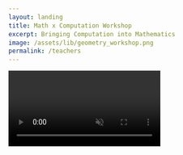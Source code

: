 ```yaml
---
layout: landing
title: Math x Computation Workshop
excerpt: Bringing Computation into Mathematics
image: /assets/lib/geometry_workshop.png
permalink: /teachers
---
```


<!-- Hero video -->
<video class="absolute top-0 left-0 w-screen h-[44vh] object-cover brightness-[40%] -z-10 sm:h-[56vh]" src="/assets/lib/landing/hero_video.mp4" alt="Math x Computation hero video" autoplay loop muted playsinline />

<!-- Hero text -->
<div class="flex flex-col items-center justify-center">
  <h1 class="text-6xl tracking-tighter text-center font-paperlang lg:text-9xl">PaperLand.</h1>
  <br>
  <p class="text-center text-white">Bringing Computation to Mathematics</p>
  <br>
  <a href="/teachers#register" class="px-4 py-2 ml-2 rounded-md bg-primary internal-link">Enquire now</a>
</div>



<!-- Knowledge Park section -->
<section class="my-36 lg:mx-60">
<h2 class="my-8 text-3xl font-bold lg:text-4xl">Explorers of Mathematics</h2>

Computation is more than just using a calculator to crunch number problems.<br>
<br>

Computation allows us to:<br>
- create a rich medium to engage with mathematical ideas.<br>
- explore concepts for ourselves.<br>
- discover hidden patterns along the way.<br>
- visualise the abstract.<br>
- create beautiful works of art with math.<br>
<br>

Instead of seeing math as a list of rules to follow, students become explorers! <br>
Explorers who experiment and discover new ideas for themselves.<br>
<br>

Here at PaperLand, we are building the computational approach to foster more math explorers!<br>

<video class="object-cover w-full h-full mt-8 rounded-md" src="/assets/lib/landing/knowledge_park.mp4" alt="Math and Coding workshop with student care centers" autoplay loop muted playsinline />

</section>



<!-- Knowledge Park section -->
<section class="my-36 lg:mx-60">
<h2 class="my-8 text-3xl font-bold lg:text-4xl">From 1st Principles</h2>

We are designing our lessons around concepts learned in school, but from a 1st principles perspective.<br>
<br>

From discovering how the formula for "exterior angle of polygon" is created,<br>
to rediscovering "calculus" from a geometric perspective by creating the unit circle,<br>
to using "algebra" and "abstraction" to create faces with their friends.<br>
<br>

The world of computation is very rich and we have only just scratched the surface!<br>

<video class="object-cover w-full h-full mt-8 rounded-md" src="/assets/lib/landing/knowledge_park.mp4" alt="Math and Coding workshop with student care centers" autoplay loop muted playsinline />

</section>




<!-- Knowledge Park section -->
<section class="my-36 lg:mx-60">
<h2 class="my-8 text-3xl font-bold lg:text-4xl">21st Century Competencies</h2>

A computational approach pushes students to develop critical, adaptive and inventive thinking (CAIT) skills.<br>
<br>

1. Critical thinking: <br>
- Computation transforms abstract math concepts into interactive problem-solving challenges. Instead of simply memorizing formulas, students must break down geometric patterns into logical steps, anticipate outcomes, and debug errors when results don’t match expectations.
<br>

2. Adaptive thinking: <br>
- Students will encounter unexpected outcomes when programming, requiring them to adapt their approach. Students will be using math they've learned in school and apply it to a completely new context, serving as a formative test of their understanding. (e.g using exterior angles to make floor tiles)
<br>

3. Inventive thinking: <br>
- From symmetries to fractals, there are infinite ways to create unique patterns for study computationally. The very act of creating something new with math forces students to think out of the box.
<br>

<video class="object-cover w-full h-full mt-8 rounded-md" src="/assets/lib/landing/knowledge_park.mp4" alt="Math and Coding workshop with student care centers" autoplay loop muted playsinline />

</section>





<!-- Knowledge Park section -->
<section class="my-36 lg:mx-60">
<div class="grid grid-cols-5 gap-2">
  <img src="assets/lib/school_logos/sst_logo_1x1_grayscale.png" class="h-16 mx-auto lg:h-32 lg:w-32 no-border"/>
  <img src="assets/lib/school_logos/stpats_logo_1x1_grayscale.png" class="h-16 mx-auto lg:h-32 lg:w-32 no-border"/>
  <img src="assets/lib/school_logos/CHIJKC_logo_1x1_grayscale.jpg" class="h-16 mx-auto lg:h-32 lg:w-32 no-border"/>
  <img src="assets/lib/school_logos/cck_logo_1x1_grayscale.jpg" class="h-16 mx-auto lg:h-32 lg:w-32 no-border"/>
  <img src="assets/lib/school_logos/sutd_logo_grayscale.png" class="h-16 mx-auto lg:h-32 lg:w-32 no-border"/>
</div>
<h2 class="my-8 text-3xl font-bold lg:text-4xl">School Engagement Modes</h2>

We customise every engagement with each schools. Here are some ways we can kickstart this collaboration with you too:<br>
<br>

1. Workshop series: <br>
- We tailor our workshops for a variety of student profiles. Some students are faster while others need more support. One beautiful aspect about learning through computation is that it's flexible enough to accomodate all.<br>
<br>

2. Student-Initiated-Learning: <br>
- We designed a series of 1hr online lessons to engage students in mathematical exploration. Since we are exploring concepts from a geometrical perspective, students naturally explore ways to build elaborate works of art. The SIL program ends with us laser engraving out the mathematical work of art the students make in the final lesson.<br>
<br>

3. Lesson Co-designing: <br>
- Some math teachers are really inspired by the computation approach and want to explore how they can use it in their classrooms during curriculum time. We work with them to co-design lesson plans for these classes. These are super exciting as we push the frontier of math education.<br>
<br>

</section>





<!-- Form section -->
<section class="my-32 lg:mx-60" id="register">
<h2 class="my-8 text-3xl font-bold lg:text-4xl">Bring computation to your students today!</h2>
Experience the power of computation yourself and book a demo now!

<!-- Form -->
<form id="lettertopaperland" class="flex flex-col w-full p-6 my-8 space-y-4 rounded-lg shadow-lg bg-primary-light" accept-charset="UTF-8" action="https://india.fly.dev/proxy/apps/guru/workshop" method="POST">
  <!-- Name -->
  <label for="name-input" class="font-medium text-text">Name*</label>
  <input id="name-input" type="text" name="name" placeholder="Alan Kay" class="w-full p-2 border border-gray-300 rounded-md focus:outline-none focus:ring-2 focus:ring-primary" />

  <!-- Form submit button -->
  <button type="submit" class="px-4 py-2 text-white rounded-md bg-primary hover:bg-primary-dark focus:outline-none focus:ring-2 focus:ring-primary">Submit</button>
</form>

<!-- Successful toast -->
<div class="fixed z-50 hidden bottom-4 right-4" id="toast-good">
  <div class="flex items-center p-4 text-green-700 bg-green-100 border border-green-400 rounded-md shadow-lg">
      <i class="mr-2 fa fa-check-circle"></i>
      <span>Sent! To the desks <a class="text-blue-600 underline" href="/about"><b>@paperland</b></a></span>
      <button class="ml-auto text-gray-500 hover:text-gray-700 focus:outline-none" onclick="document.getElementById('toast-good').style.display = 'none';">X</button>
  </div>
</div>

<!-- Failure toast -->
<div class="fixed z-50 hidden bottom-4 right-4" id="toast-bad">
  <div class="flex items-center p-4 text-red-700 bg-red-100 border border-red-400 rounded-md shadow-lg">
      <i class="mr-2 fa fa-check-circle"></i>
      <span>Check the I am human checkbox!</span>
      <button class="ml-auto text-gray-500 hover:text-gray-700 focus:outline-none" onclick="document.getElementById('toast-bad').style.display = 'none';">X</button>
  </div>
</div>
</section>




<script>
    // form script
    const urlParams = new URLSearchParams(window.location.search);
    if (urlParams.get('sent') == "true") {
        const element = document.getElementById('toast-good');
        element.style.display = 'block'; // Show the element
    } else if (urlParams.get('sent') == "false") {
        const element = document.getElementById('toast-bad');
        element.style.display = 'block'; // Show the element
    }

    // date selection script
    const selectedDates = new Set();

    function toggleDate(button, date) {
    if (selectedDates.has(date)) {
      selectedDates.delete(date);
      button.classList.remove("bg-primary");
      button.classList.add("bg-white", "text-gray-800");
    } else {
      selectedDates.add(date);
      button.classList.add("bg-primary");
      button.classList.remove("bg-white", "text-gray-800");
    }

    // Update the hidden input with selected dates
    document.getElementById('selected-dates').value = Array.from(selectedDates).join(', ');
  }

    // Accordion Script
    function toggleAccordion(button) {
        const content = button.nextElementSibling;
        const icon = button.querySelector('svg');

        if (content.classList.contains('hidden')) {
            // Open accordion
            content.classList.remove('hidden');
            icon.classList.add('rotate-180');
        } else {
            // Close accordion
            content.classList.add('hidden');
            icon.classList.remove('rotate-180');
        }
    }
</script>
